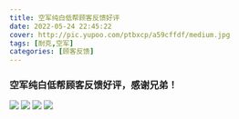 ```yaml
---
title: 空军纯白低帮顾客反馈好评
date: 2022-05-24 22:45:22
cover: http://pic.yupoo.com/ptbxcp/a59cffdf/medium.jpg
tags: [耐克,空军]
categories: [顾客反馈]
---
```


###  空军纯白低帮顾客反馈好评，感谢兄弟！
![](http://pic.yupoo.com/ptbxcp/940fd920/13de7dc9.jpg)
![](http://pic.yupoo.com/ptbxcp/710a1470/7dd17ab4.jpg)
![](http://pic.yupoo.com/ptbxcp/a59cffdf/3d37cdcd.jpg)
![](http://pic.yupoo.com/ptbxcp/4907e101/77642505.jpg)
